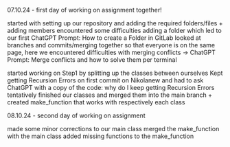 07.10.24 - first day of working on assignment together!

started with setting up our repository  and adding the required folders/files + adding members
encountered some difficulties adding a folder which led to our first ChatGPT Prompt: How to create a Folder in GitLab
looked at branches and commits/merging together so that everyone is on the same page, here we encountered difficulties with merging conflicts -> ChatGPT Prompt: Merge conflicts and how to solve them per terminal

started working on Step1 by splitting up the classes between ourselves 
Kept getting Recursion Errors on first commit on Nikolanew and had to ask ChatGPT with a copy of the code: why do I keep getting Recursion Errors
tentatively finished our classes and merged them into the main branch + created make_function that works with respectively each class

08.10.24 - second day of working on assignment

made some minor corrections to our main class
merged the make_function with the main class
added missing functions to the make_function